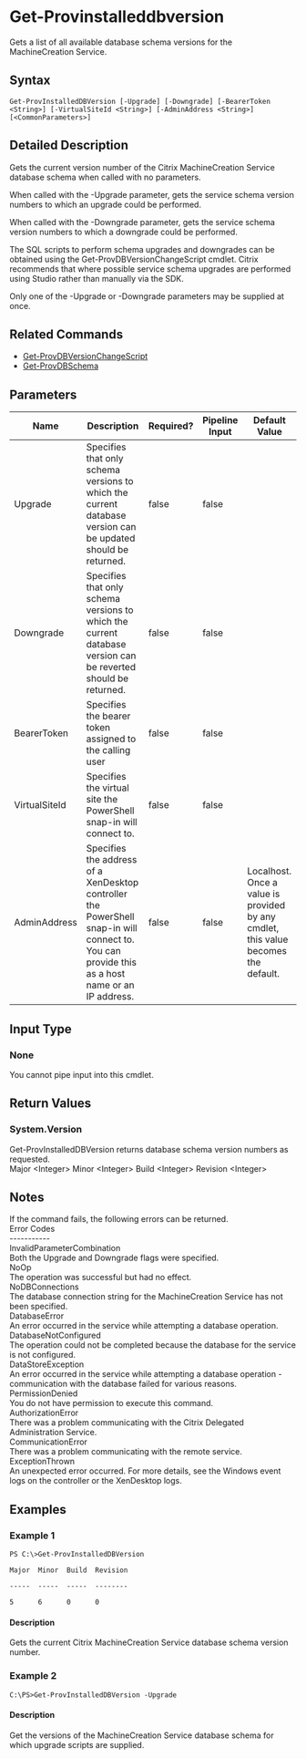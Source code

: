 ﻿
# Get-Provinstalleddbversion
Gets a list of all available database schema versions for the MachineCreation Service.
## Syntax
```
Get-ProvInstalledDBVersion [-Upgrade] [-Downgrade] [-BearerToken <String>] [-VirtualSiteId <String>] [-AdminAddress <String>] [<CommonParameters>]
```
## Detailed Description
Gets the current version number of the Citrix MachineCreation Service database schema when called with no parameters.

When called with the -Upgrade parameter, gets the service schema version numbers to which an upgrade could be performed.

When called with the -Downgrade parameter, gets the service schema version numbers to which a downgrade could be performed.

The SQL scripts to perform schema upgrades and downgrades can be obtained using the Get-ProvDBVersionChangeScript cmdlet. Citrix recommends that where possible service schema upgrades are performed using Studio rather than manually via the SDK.

Only one of the -Upgrade or -Downgrade parameters may be supplied at once.


## Related Commands

* [Get-ProvDBVersionChangeScript](../Get-ProvDBVersionChangeScript/)
* [Get-ProvDBSchema](../Get-ProvDBSchema/)
## Parameters
| Name   | Description | Required? | Pipeline Input | Default Value |
| --- | --- | --- | --- | --- |
| Upgrade | Specifies that only schema versions to which the current database version can be updated should be returned. | false | false |  |
| Downgrade | Specifies that only schema versions to which the current database version can be reverted should be returned. | false | false |  |
| BearerToken | Specifies the bearer token assigned to the calling user | false | false |  |
| VirtualSiteId | Specifies the virtual site the PowerShell snap-in will connect to. | false | false |  |
| AdminAddress | Specifies the address of a XenDesktop controller the PowerShell snap-in will connect to. You can provide this as a host name or an IP address. | false | false | Localhost. Once a value is provided by any cmdlet, this value becomes the default. |

## Input Type

### None
You cannot pipe input into this cmdlet.
## Return Values

### System.Version
Get-ProvInstalledDBVersion returns database schema version numbers as requested.<br>Major &lt;Integer&gt; Minor &lt;Integer&gt; Build &lt;Integer&gt; Revision &lt;Integer&gt;
## Notes
If the command fails, the following errors can be returned.<br>    Error Codes<br>    -----------<br>    InvalidParameterCombination<br>        Both the Upgrade and Downgrade flags were specified.<br>    NoOp<br>        The operation was successful but had no effect.<br>    NoDBConnections<br>        The database connection string for the MachineCreation Service has not been specified.<br>    DatabaseError<br>        An error occurred in the service while attempting a database operation.<br>    DatabaseNotConfigured<br>        The operation could not be completed because the database for the service is not configured.<br>    DataStoreException<br>        An error occurred in the service while attempting a database operation - communication with the database failed for various reasons.<br>    PermissionDenied<br>        You do not have permission to execute this command.<br>    AuthorizationError<br>        There was a problem communicating with the Citrix Delegated Administration Service.<br>    CommunicationError<br>        There was a problem communicating with the remote service.<br>    ExceptionThrown<br>        An unexpected error occurred.  For more details, see the Windows event logs on the controller or the XenDesktop logs.
## Examples

### Example 1
```
PS C:\>Get-ProvInstalledDBVersion

Major  Minor  Build  Revision

-----  -----  -----  --------

5      6      0      0
```
#### Description
Gets the current Citrix MachineCreation Service database schema version number.
### Example 2
```
C:\PS>Get-ProvInstalledDBVersion -Upgrade
```
#### Description
Get the versions of the MachineCreation Service database schema for which upgrade scripts are supplied.
